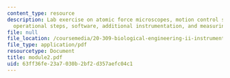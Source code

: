 ```yaml
---
content_type: resource
description: Lab exercise on atomic force microscopes, motion control system, major
  operational steps, software, additional instrumentation, and measuring image dimensions.
file: null
file_location: /coursemedia/20-309-biological-engineering-ii-instrumentation-and-measurement-fall-2006/63ff36fe23a7030b2bf2d357aefc04c1_module2.pdf
file_type: application/pdf
resourcetype: Document
title: module2.pdf
uid: 63ff36fe-23a7-030b-2bf2-d357aefc04c1
---
```

